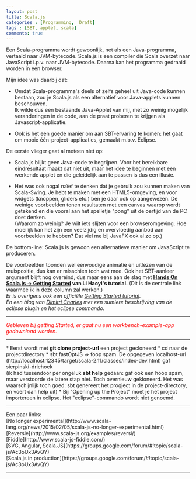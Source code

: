 ```yaml
---
layout: post
title: Scala.js
categories : [Programming, _Draft]
tags : [SBT, applet, scala]
comments: true
---
```

Een Scala-programma wordt gewoonlijk, net als een Java-programma, vertaald naar JVM-bytecode.
Scala.js is een compiler die Scala overzet naar JavaScript i.p.v. naar JVM-bytecode. Daarna kan het programma gedraaid worden in een browser. 

Mijn idee was daarbij dat:

* Omdat Scala-programma's deels of zelfs geheel uit Java-code kunnen bestaan, zou je Scala.js als een alternatief voor Java-applets kunnen beschouwen.<br>Ik wilde dus een bestaande Java-Applet van mij, met zo weinig mogelijk veranderingen in de code, aan de praat proberen te krijgen als Javascript-applicatie.

* Ook is het een goede manier om aan SBT-ervaring te komen: het gaat om mooie &eacute;&eacute;n-project-applicaties, gemaakt m.b.v. Eclipse. 

De eerste vlieger gaat al meteen niet op:

* Scala.js blijkt geen Java-code te begrijpen. Voor het bereikbare eindresultaat maakt dat niet uit, maar het idee te beginnen met een werkende applet en die geleidelijk aan te passen is dus een illusie.

* Het was ook nogal na&iuml;ef te denken dat je gebruik zou kunnen maken van Scala-Swing. Je hebt te maken met een HTML5-omgeving, en voor widgets (knoppen, gliders etc.) ben je daar ook op aangewezen. De  weinige voorbeelden tonen resultaten met een canvas waarop wordt getekend en die vooral aan het spelletje "pong" uit de oertijd van de PC doet denken.<br> (Waarom zo weinig? Je wilt iets slijten voor een browseromgeving. Hoe moeilijk kan het zijn een veelzijdig en overvloedig aanbod aan voorbeelden te hebben? Dat viel me bij JavaFX ook al zo op.)

De bottom-line: Scala.js is gewoon een alternatieve manier om JavaScript te produceren. 

De voorbeelden toonden wel eenvoudige animatie en uitlezen van de muispositie, dus kan er misschien toch wat mee. Ook het SBT-aanleer argument blijft nog overeind, dus maar eens aan de slag met <b><a href="http://lihaoyi.github.io/hands-on-scala-js/" target="_blank">Hands On Scala.js &rarr; Getting Started</a> van Li Haoyi's tutorial.</b> (Dit is de centrale link waarmee ik in deze column zal werken.)<br>
<i>Er is overigens ook een offici&euml;le [Getting Started tutorial](http://www.scala-js.org/tutorial/basic/).</i><br>
<i>En een blog van [Dimitri Charles](http://grosdim.blogspot.nl/2013/01/quick-sbt-tutorial.html) met een sumiere beschrijving van de eclipse plugin en het eclipse commando.</i>
<hr>
<font color="red"><i>Gebleven bij getting Started, er gaat nu een workbench-example-app gedownload worden.</i></font>
<hr>
* Eerst wordt met <b>git clone project-url</b> een project gecloneerd
* cd naar de projectdirectory
* sbt fastOptJS &rArr; foop spam. De opgegeven localhost-url (http://localhost:12345/target/scala-2.11/classes/index-dev.html) gaf sierpinski-driehoek<br>
(ik had tussendoor per ongeluk <b>sbt help</b>  gedaan: gaf ook een hoop spam, maar verstoorde de latere stap niet. Toch overnieuw gekloneerd. Het was waarschijnlijk toch goed: sbt genereert het progject in de project-directory, en voert dan help uit)
* Bij "Opening up the Project" moet je het project importereen in eclipse. Het "eclipse"-commando wordt niet genoemd.

<hr>
Een paar links:<br>
[No longer experimental](http://www.scala-lang.org/news/2015/02/05/scala-js-no-longer-experimental.html)<br>
[Reversie](http://www.scala-js.org/examples/reversi/)<br>
[Fiddle](http://www.scala-js-fiddle.com/)<br>
[SVG, Angular, Scala.JS](https://groups.google.com/forum/#!topic/scala-js/Ac3oUx3AvQY) <br>
[Scala.js in production](https://groups.google.com/forum/#!topic/scala-js/Ac3oUx3AvQY)<br>
<hr>
